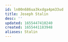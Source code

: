```yaml
---
id: ln00n686ua3kxdga4pm33ud
title: Joseph Stalin
desc: ''
updated: 1655447410240
created: 1655441183948
aliases: Stalin
---
```


